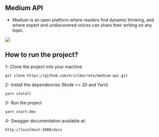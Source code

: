 ## Medium API
- Medium is an open platform where readers find dynamic thinking, and where expert and undiscovered voices can share their writing on any topic.

<img src="https://i.ibb.co/W5Q6zKq/image.png" />

## How to run the project?
1- Clone the project into your machine
```
git clone https://github.com/ericlbarreto/medium-api.git
```
2- Install the dependencies (Node >= 20 and Yarn)
```
yarn install
```
3- Run the project
```
yarn start:dev
```
4- Swagger documentation available at:
```
http://localhost:3000/docs
```
